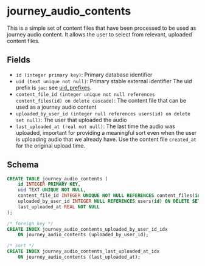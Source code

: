 # journey_audio_contents

This is a simple set of content files that have been processed to be used as
journey audio content. It allows the user to select from relevant, uploaded
content files.

## Fields

- `id (integer primary key)`: Primary database identifier
- `uid (text unique not null)`: Primary stable external identifier The
  uid prefix is `jac`: see [uid_prefixes](../uid_prefixes.md).
- `content_file_id (integer unique not null references content_files(id) on delete cascade)`:
  The content file that can be used as a journey audio content
- `uploaded_by_user_id (integer null references users(id) on delete set null)`:
  The user that uploaded the audio
- `last_uploaded_at (real not null)`: The last time the audio was uploaded, important
  for providing a meaningful sort even when the user is uploading audio that we already
  have. Use the content file `created_at` for the original upload time.

## Schema

```sql
CREATE TABLE journey_audio_contents (
    id INTEGER PRIMARY KEY,
    uid TEXT UNIQUE NOT NULL,
    content_file_id INTEGER UNIQUE NOT NULL REFERENCES content_files(id) ON DELETE CASCADE,
    uploaded_by_user_id INTEGER NULL REFERENCES users(id) ON DELETE SET NULL,
    last_uploaded_at REAL NOT NULL
);

/* foreign key */
CREATE INDEX journey_audio_contents_uploaded_by_user_id_idx
    ON journey_audio_contents (uploaded_by_user_id);

/* sort */
CREATE INDEX journey_audio_contents_last_uploaded_at_idx
    ON journey_audio_contents (last_uploaded_at);
```
